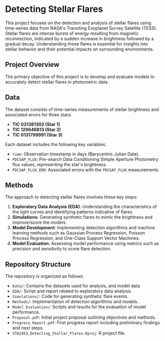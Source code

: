 # Detecting Stellar Flares

This project focuses on the detection and analysis of stellar flares using time-series data from NASA's Transiting Exoplanet Survey Satellite (TESS). Stellar flares are intense bursts of energy resulting from magnetic reconnection, indicated by a sudden increase in brightness followed by a gradual decay. Understanding these flares is essential for insights into stellar behavior and their potential impacts on surrounding environments.

## Project Overview

The primary objective of this project is to develop and evaluate models to accurately detect stellar flares in photometric data.

## Data

The dataset consists of time-series measurements of stellar brightness and associated errors for three stars:

- **TIC 031381302 (Star 1)**
- **TIC 129646813 (Star 2)**
- **TIC 0131799991 (Star 3)**

Each dataset includes the following key variables:

- `time`: Observation timestamp in days (Barycentric Julian Date).
- `PDCSAP_FLUX`: Pre-search Data Conditioning Simple Aperture Photometry flux values, representing the star's brightness.
- `PDCSAP_FLUX_ERR`: Associated errors with the `PDCSAP_FLUX` measurements.

## Methods

The approach to detecting stellar flares involves these key steps:

1. **Exploratory Data Analysis (EDA)**: Understanding the characteristics of the light curves and identifying patterns indicative of flares.
2. **Simulations**: Generating synthetic flares to mimic the brightness and improve/score the models.
3. **Model Development**: Implementing detection algorithms and machine learning methods such as Gaussian Process Regression, Poisson Process Regression, and One-Class Support Vector Machines.
4. **Model Evaluation**: Assessing model performance using metrics such as precision and sensitivity to score flare detection.

## Repository Structure

The repository is organized as follows:

- `Data/`: Contains the datasets used for analysis, and model data
- `EDA/`: Script and report related to exploratory data analysis.
- `Simulations/`: Code for generating synthetic flare events.
- `Methods/`: Implementation of detection algorithms and models.
- `Model_Evaluation/`: Scripts and results for the evaluation of model performance.
- `Proposal.pdf`: Initial project proposal outlining objectives and methods.
- `Progress_Report.pdf`: First progress report including preliminary findings and next steps.
- `STA2453_Detecting_Stellar_Flares.Rproj`: R project file.
